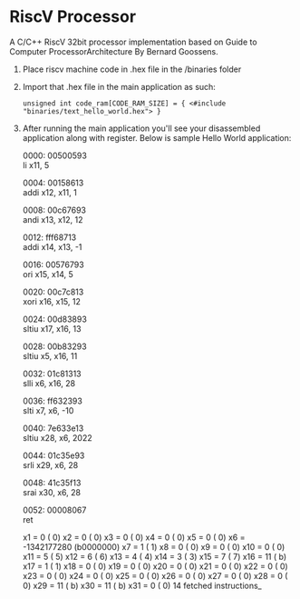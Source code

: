 # RiscV Processor
A C/C++ RiscV 32bit processor implementation based on Guide to Computer ProcessorArchitecture By Bernard Goossens.

1. Place riscv machine code in .hex file in the /binaries folder
2. Import that .hex file in the main application as such:

   `unsigned int code_ram[CODE_RAM_SIZE] = {
      <#include "binaries/text_hello_world.hex">
    }`

3. After running the main application you'll see your disassembled application along with register. Below is sample Hello World application:
   
   0000: 00500593      
   li x11, 5
   
   0004: 00158613      
   addi x12, x11, 1
   
   0008: 00c67693      
   andi x13, x12, 12
   
   0012: fff68713      
   addi x14, x13, -1
   
   0016: 00576793      
   ori x15, x14, 5
   
   0020: 00c7c813      
   xori x16, x15, 12
   
   0024: 00d83893      
   sltiu x17, x16, 13
   
   0028: 00b83293      
   sltiu x5, x16, 11
   
   0032: 01c81313      
   slli x6, x16, 28
   
   0036: ff632393      
   slti x7, x6, -10
   
   0040: 7e633e13      
   sltiu x28, x6, 2022
   
   0044: 01c35e93      
   srli x29, x6, 28
   
   0048: 41c35f13      
   srai x30, x6, 28
   
   0052: 00008067      
   ret
   
   x1  =                0 (       0)
   x2  =                0 (       0)
   x3  =                0 (       0)
   x4  =                0 (       0)
   x5  =                0 (       0)
   x6  =      -1342177280 (b0000000)
   x7  =                1 (       1)
   x8  =                0 (       0)
   x9  =                0 (       0)
   x10 =                0 (       0)
   x11 =                5 (       5)
   x12 =                6 (       6)
   x13 =                4 (       4)
   x14 =                3 (       3)
   x15 =                7 (       7)
   x16 =               11 (       b)
   x17 =                1 (       1)
   x18 =                0 (       0)
   x19 =                0 (       0)
   x20 =                0 (       0)
   x21 =                0 (       0)
   x22 =                0 (       0)
   x23 =                0 (       0)
   x24 =                0 (       0)
   x25 =                0 (       0)
   x26 =                0 (       0)
   x27 =                0 (       0)
   x28 =                0 (       0)
   x29 =               11 (       b)
   x30 =               11 (       b)
   x31 =                0 (       0)
   14 fetched instructions_
